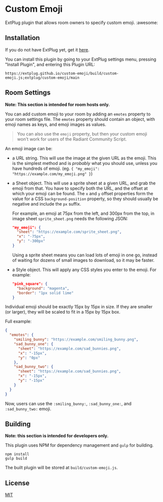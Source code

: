 Custom Emoji
============

ExtPlug plugin that allows room owners to specify custom emoji.
:awesome:

## Installation

If you do not have ExtPlug yet, get it [here](https://extplug.github.io).

You can install this plugin by going to your ExtPlug settings menu, pressing
"Install Plugin", and entering this Plugin URL:

```
https://extplug.github.io/custom-emoji/build/custom-emoji.js;extplug/custom-emoji/main
```

## Room Settings

**Note: This section is intended for room hosts only.**

You can add custom emoji to your room by adding an `emotes` property to
your room settings file. The `emotes` property should contain an object,
with emoji names as keys, and emoji images as values.

> You can also use the `emoji` property, but then your custom emoji
> won't work for users of the Radiant Community Script.

An emoji image can be:

  * a URL string. This will use the image at the given URL as the emoji.
    This is the simplest method and is *probably* what you should use,
    unless you have hundreds of emoji.
    (eg. `{ "my_emoji": "https://example.com/my_emoji.png" }`)
  * a Sheet object. This will use a sprite sheet at a given URL, and
    grab the emoji from that. You have to specify both the URL, and the
    offset at which your emoji can be found. The `x` and `y` offset
    properties form the value for a CSS `background-position` property,
    so they should usually be negative and include the `px` suffix.

    For example, an emoji at 75px from the left, and 300px from the top,
    in image sheet `sprite_sheet.png` needs the following JSON:
    ```json
    "my_emoji": {
      "sheet": "https://example.com/sprite_sheet.png",
      "x": "-75px",
      "y": "-300px"
    }
    ```
    Using a sprite sheet means you can load lots of emoji in one go,
    instead of waiting for dozens of small images to download, so it may
    be faster.
  * a Style object. This will apply any CSS styles you enter to the
    emoji.
    For example:

    ```json
    "pink_square": {
      "background": "magenta",
      "border": "1px solid lime"
    }
    ```

Individual emoji should be exactly 15px by 15px in size. If they are
smaller (or larger), they will be scaled to fit in a 15px by 15px box.

Full example:

```json
{
  "emotes": {
    "smiling_bunny": "https://example.com/smiling_bunny.png",
    "sad_bunny_one": {
      "sheet": "https://example.com/sad_bunnies.png",
      "x": "-15px",
      "y": "0px"
    },
    "sad_bunny_two": {
      "sheet": "https://example.com/sad_bunnies.png",
      "x": "-15px",
      "y": "-15px"
    }
  }
}
```

Now, users can use the `:smiling_bunny:`, `:sad_bunny_one:`, and
`:sad_bunny_two:` emoji.

## Building

**Note: this section is intended for developers only.**

This plugin uses NPM for dependency management and `gulp` for building.

```
npm install
gulp build
```

The built plugin will be stored at `build/custom-emoji.js`.

## License

[MIT](./LICENSE)
